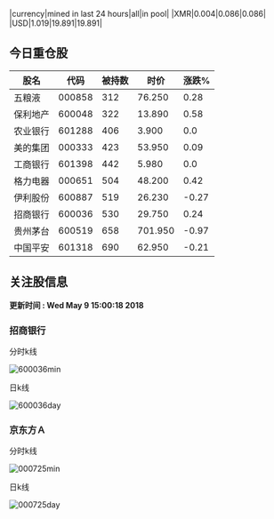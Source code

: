 |currency|mined in last 24 hours|all|in pool|
|XMR|0.004|0.086|0.086|
|USD|1.019|19.891|19.891|

## 今日重仓股 

|股名|代码|被持数|时价|涨跌%|
|---|---|---|---|---|
|五粮液|000858|312|76.250|0.28|
|保利地产|600048|322|13.890|0.58|
|农业银行|601288|406|3.900|0.0|
|美的集团|000333|423|53.950|0.09|
|工商银行|601398|442|5.980|0.0|
|格力电器|000651|504|48.200|0.42|
|伊利股份|600887|519|26.230|-0.27|
|招商银行|600036|530|29.750|0.24|
|贵州茅台|600519|658|701.950|-0.97|
|中国平安|601318|690|62.950|-0.21|

## 关注股信息
**更新时间 : Wed May  9 15:00:18 2018**
### 招商银行 
分时k线

![600036min](http://image.sinajs.cn/newchart/min/n/sh600036.gif)

日k线

![600036day](http://image.sinajs.cn/newchart/daily/n/sh600036.gif)

### 京东方Ａ 
分时k线

![000725min](http://image.sinajs.cn/newchart/min/n/sz000725.gif)

日k线

![000725day](http://image.sinajs.cn/newchart/daily/n/sz000725.gif)
